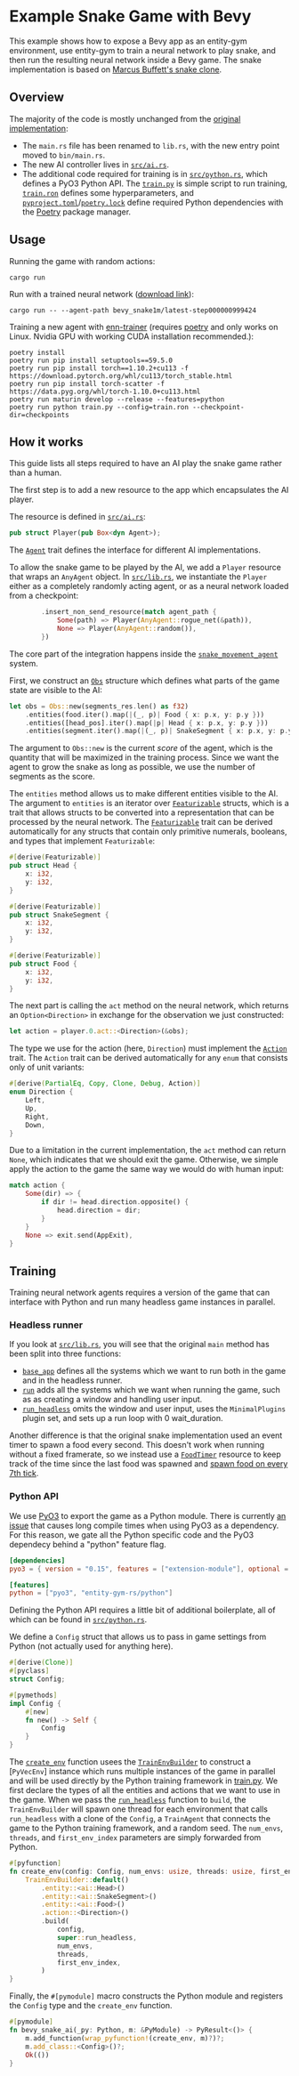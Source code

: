 # Example Snake Game with Bevy

This example shows how to expose a Bevy app as an entity-gym environment, use entity-gym to train a neural network to play snake, and then run the resulting neural network inside a Bevy game.
The snake implementation is based on  [Marcus Buffett's snake clone](https://mbuffett.com/posts/bevy-snake-tutorial/).

## Overview

The majority of the code is mostly unchanged from the [original implementation](https://github.com/marcusbuffett/bevy_snake/tree/c0344a40d28eb321493ee950e64ecc5bca6cc5a4):
- The `main.rs` file has been renamed to `lib.rs`, with the new entry point moved to `bin/main.rs`.
- The new AI controller lives in [`src/ai.rs`](src/ai.rs).
- The additional code required for training is in [`src/python.rs`](src/python.rs), which defines a PyO3 Python API. The [`train.py`](train.py) is simple script to run training, [`train.ron`](train.ron) defines some hyperparameters, and [`pyproject.toml`](pyproject.toml)/[`poetry.lock`](poetry.lock) define required Python dependencies with the [Poetry](https://python-poetry.org/) package manager.

## Usage

Running the game with random actions:

```shell
cargo run
```

Run with a trained neural network ([download link](https://www.dropbox.com/sh/laja5te8t9uojnw/AADqDndrEOzRgtoVzv8EK8Voa?dl=0)):

```shell
cargo run -- --agent-path bevy_snake1m/latest-step000000999424
```

Training a new agent with [enn-trainer](https://github.com/entity-neural-network/enn-trainer) (requires [poetry](https://python-poetry.org/) and only works on Linux. Nvidia GPU with working CUDA installation recommended.):

```shell
poetry install
poetry run pip install setuptools==59.5.0
poetry run pip install torch==1.10.2+cu113 -f https://download.pytorch.org/whl/cu113/torch_stable.html
poetry run pip install torch-scatter -f https://data.pyg.org/whl/torch-1.10.0+cu113.html
poetry run maturin develop --release --features=python
poetry run python train.py --config=train.ron --checkpoint-dir=checkpoints
```

## How it works

This guide lists all steps required to have an AI play the snake game rather than a human.

The first step is to add a new resource to the app which encapsulates the AI player.

The resource is defined in [`src/ai.rs`](src/ai.rs#L32):

```rust
pub struct Player(pub Box<dyn Agent>);
```

The [`Agent`](https://docs.rs/entity-gym-rs/0.1.3/entity_gym_rs/agent/trait.Agent.html) trait defines the interface for different AI implementations.


To allow the snake game to be played by the AI, we add a `Player` resource that wraps an `AnyAgent` object.
In [`src/lib.rs`](src/lib.rs#L318), we instantiate the `Player` either as a completely randomly acting agent, or as a neural network loaded from a checkpoint:

```rust
        .insert_non_send_resource(match agent_path {
            Some(path) => Player(AnyAgent::rogue_net(&path)),
            None => Player(AnyAgent::random()),
        })
```

The core part of the integration happens inside the [`snake_movement_agent`](src/ai.rs#L7) system.

First, we construct an [`Obs`](https://docs.rs/entity-gym-rs/0.1.3/entity_gym_rs/agent/struct.Obs.html) structure which defines what parts of the game state are visible to the AI:

```rust
let obs = Obs::new(segments_res.len() as f32)
    .entities(food.iter().map(|(_, p)| Food { x: p.x, y: p.y }))
    .entities([head_pos].iter().map(|p| Head { x: p.x, y: p.y }))
    .entities(segment.iter().map(|(_, p)| SnakeSegment { x: p.x, y: p.y }));
```

The argument to `Obs::new` is the current _score_ of the agent, which is the quantity that will be maximized in the training process.
Since we want the agent to grow the snake as long as possible, we use the number of segments as the score.

The `entities` method allows us to make different entities visible to the AI.
The argument to `entities` is an iterator over [`Featurizable`](https://docs.rs/entity-gym-rs/0.1.3/entity_gym_rs/agent/trait.Featurizable.html) structs, which is a trait that allows structs to be converted into a representation that can be processed by the neural network.
The [`Featurizable`](https://docs.rs/entity-gym-rs/0.1.3/entity_gym_rs/agent/trait.Featurizable.html) trait can be derived automatically for any structs that contain only primitive numerals, booleans, and types that implement `Featurizable`:

```rust
#[derive(Featurizable)]
pub struct Head {
    x: i32,
    y: i32,
}

#[derive(Featurizable)]
pub struct SnakeSegment {
    x: i32,
    y: i32,
}

#[derive(Featurizable)]
pub struct Food {
    x: i32,
    y: i32,
}
```

The next part is calling the `act` method on the neural network, which returns an `Option<Direction>` in exchange for the observation we just constructed:

```rust
let action = player.0.act::<Direction>(&obs);
```

The type we use for the action (here, `Direction`) must implement the [`Action`](https://docs.rs/entity-gym-rs/0.1.3/entity_gym_rs/agent/trait.Action.html) trait.
The `Action` trait can be derived automatically for any `enum` that consists only of unit variants:

```rust
#[derive(PartialEq, Copy, Clone, Debug, Action)]
enum Direction {
    Left,
    Up,
    Right,
    Down,
}
```

Due to a limitation in the current implementation, the `act` method can return `None`, which indicates that we should exit the game.
Otherwise, we simple apply the action to the game the same way we would do with human input:

```rust
match action {
    Some(dir) => {
        if dir != head.direction.opposite() {
            head.direction = dir;
        }
    }
    None => exit.send(AppExit),
}
```

## Training

Training neural network agents requires a version of the game that can interface with Python and run many headless game instances in parallel.

### Headless runner

If you look at [`src/lib.rs`](src/lib.rs#L287), you will see that the original `main` method has been split into three functions:

- [`base_app`](src/lib.rs#L287) defines all the systems which we want to run both in the game and in the headless runner.
- [`run`](src/lib.rs#L310) adds all the systems which we want when running the game, such as as creating a window and handling user input.
- [`run_headless`](src/lib.rs#L310) omits the window and user input, uses the `MinimalPlugins` plugin set, and sets up a run loop with 0 wait_duration.


Another difference is that the original snake implementation used an event timer to spawn a food every second.
This doesn't work when running without a fixed framerate, so we instead use a [`FoodTimer`](src/lib.rs#L63) resource to keep track of the time since the last food was spawned and [spawn food on every 7th tick](src/lib.rs#L265).

### Python API

We use [PyO3](https://pyo3.rs) to export the game as a Python module.
There is currently [an issue](https://github.com/PyO3/pyo3/issues/1708) that causes long compile times when using PyO3 as a dependency.
For this reason, we gate all the Python specific code and the PyO3 dependecy behind a "python" feature flag.

```toml
[dependencies]
pyo3 = { version = "0.15", features = ["extension-module"], optional = true }

[features]
python = ["pyo3", "entity-gym-rs/python"]
```

Defining the Python API requires a little bit of additional boilerplate, all of which can be found in [`src/python.rs`](src/python.rs).

We define a `Config` struct that allows us to pass in game settings from Python (not actually used for anything here).

```rust
#[derive(Clone)]
#[pyclass]
struct Config;

#[pymethods]
impl Config {
    #[new]
    fn new() -> Self {
        Config
    }
}
```

The [`create_env`](src/python.rs#L21) function usees the [`TrainEnvBuilder`][TrainEnvBuilder] to construct a [`PyVecEnv`] instance which runs multiple instances of the game in parallel and will be used directly by the Python training framework in [train.py](train.py).
We first declare the types of all the entities and actions that we want to use in the game.
When we pass the [`run_headless`](src/lib.rs#L310) function to `build`, the `TrainEnvBuilder` will spawn one thread for each environment that calls `run_headless` with a clone of the `Config`, a `TrainAgent` that connects the game to the Python training framework, and a random seed.
The `num_envs`, `threads`, and `first_env_index` parameters are simply forwarded from Python.

```rust
#[pyfunction]
fn create_env(config: Config, num_envs: usize, threads: usize, first_env_index: u64) -> PyVecEnv {
    TrainEnvBuilder::default()
        .entity::<ai::Head>()
        .entity::<ai::SnakeSegment>()
        .entity::<ai::Food>()
        .action::<Direction>()
        .build(
            config,
            super::run_headless,
            num_envs,
            threads,
            first_env_index,
        )
}

```

Finally, the `#[pymodule]` macro constructs the Python module and registers the `Config` type and the `create_env` function.

```rust
#[pymodule]
fn bevy_snake_ai(_py: Python, m: &PyModule) -> PyResult<()> {
    m.add_function(wrap_pyfunction!(create_env, m)?)?;
    m.add_class::<Config>()?;
    Ok(())
}
```

[TrainEnvBuilder]: https://docs.rs/entity-gym-rs/0.1.3/entity_gym_rs/agent/struct.TrainEnvBuilder.html
[TrainAgentEnv]: https://docs.rs/entity-gym-rs/0.1.3/entity_gym_rs/agent/struct.TrainAgentEnv.html
[TrainAgent]: https://docs.rs/entity-gym-rs/0.1.3/entity_gym_rs/agent/struct.TrainAgent.html
